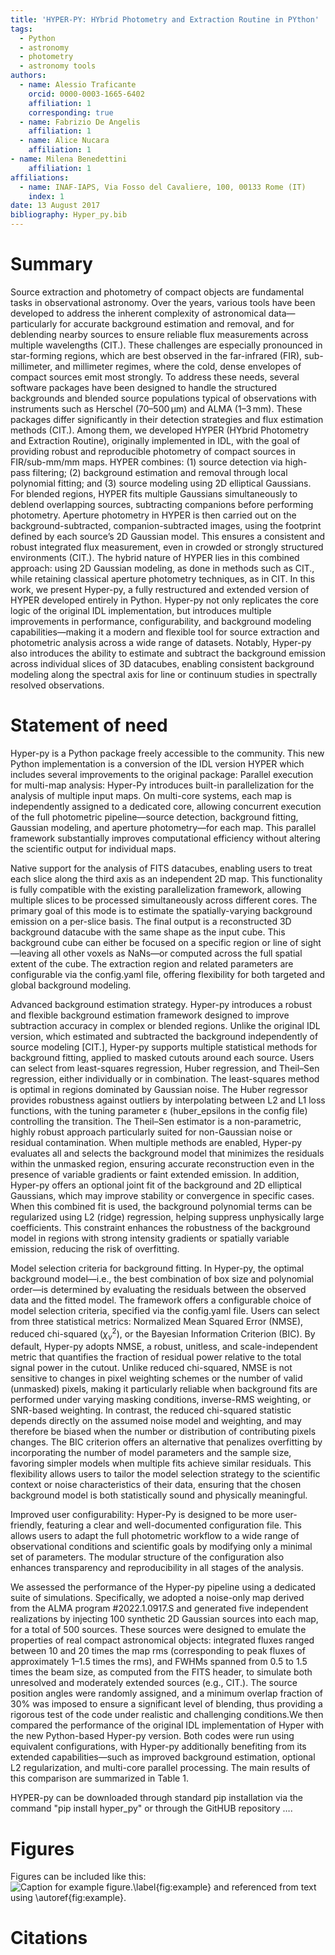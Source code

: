 ```yaml
---
title: 'HYPER-PY: HYbrid Photometry and Extraction Routine in PYthon'
tags:
  - Python
  - astronomy
  - photometry
  - astronomy tools
authors:
  - name: Alessio Traficante
    orcid: 0000-0003-1665-6402
    affiliation: 1 
    corresponding: true
  - name: Fabrizio De Angelis
    affiliation: 1
  - name: Alice Nucara
    affiliation: 1
- name: Milena Benedettini
    affiliation: 1
affiliations:
  - name: INAF-IAPS, Via Fosso del Cavaliere, 100, 00133 Rome (IT)
    index: 1
date: 13 August 2017
bibliography: Hyper_py.bib
---
```


 
 
# Summary
 
Source extraction and photometry of compact objects are fundamental tasks in observational astronomy. Over the years, various tools have been developed to address the inherent complexity of astronomical data—particularly for accurate background estimation and removal, and for deblending nearby sources to ensure reliable flux measurements across multiple wavelengths (CIT.). These challenges are especially pronounced in star-forming regions, which are best observed in the far-infrared (FIR), sub-millimeter, and millimeter regimes, where the cold, dense envelopes of compact sources emit most strongly.
To address these needs, several software packages have been designed to handle the structured backgrounds and blended source populations typical of observations with instruments such as Herschel (70–500 μm) and ALMA (1–3 mm). These packages differ significantly in their detection strategies and flux estimation methods (CIT.). Among them, we developed HYPER (HYbrid Photometry and Extraction Routine), originally implemented in IDL, with the goal of providing robust and reproducible photometry of compact sources in FIR/sub-mm/mm maps. HYPER combines: (1) source detection via high-pass filtering; (2) background estimation and removal through local polynomial fitting; and (3) source modeling using 2D elliptical Gaussians. For blended regions, HYPER fits multiple Gaussians simultaneously to deblend overlapping sources, subtracting companions before performing photometry.
Aperture photometry in HYPER is then carried out on the background-subtracted, companion-subtracted images, using the footprint defined by each source’s 2D Gaussian model. This ensures a consistent and robust integrated flux measurement, even in crowded or strongly structured environments (CIT.).
The hybrid nature of HYPER lies in this combined approach: using 2D Gaussian modeling, as done in methods such as CIT., while retaining classical aperture photometry techniques, as in CIT.
In this work, we present Hyper-py, a fully restructured and extended version of HYPER developed entirely in Python. Hyper-py not only replicates the core logic of the original IDL implementation, but introduces multiple improvements in performance, configurability, and background modeling capabilities—making it a modern and flexible tool for source extraction and photometric analysis across a wide range of datasets. Notably, Hyper-py also introduces the ability to estimate and subtract the background emission across individual slices of 3D datacubes, enabling consistent background modeling along the spectral axis for line or continuum studies in spectrally resolved observations.

 
 
# Statement of need
Hyper-py is a Python package freely accessible to the community. This new Python implementation is a conversion of the IDL version HYPER which includes several
improvements to the original package:
Parallel execution for multi-map analysis: Hyper-Py introduces built-in parallelization for the analysis of multiple input maps. On multi-core systems, each map is independently assigned to a dedicated core, allowing concurrent execution of the full photometric pipeline—source detection, background fitting, Gaussian modeling, and aperture photometry—for each map. This parallel framework substantially improves computational efficiency without altering the scientific output for individual maps.

Native support for the analysis of FITS datacubes, enabling users to treat each slice along the third axis as an independent 2D map. This functionality is fully compatible with the existing parallelization framework, allowing multiple slices to be processed simultaneously across different cores. The primary goal of this mode is to estimate the spatially-varying background emission on a per-slice basis. The final output is a reconstructed 3D background datacube with the same shape as the input cube. This background cube can either be focused on a specific region or line of sight—leaving all other voxels as NaNs—or computed across the full spatial extent of the cube. The extraction region and related parameters are configurable via the config.yaml file, offering flexibility for both targeted and global background modeling.

Advanced background estimation strategy. Hyper-py introduces a robust and flexible background estimation framework designed to improve subtraction accuracy in complex or blended regions. Unlike the original IDL version, which estimated and subtracted the background independently of source modeling [CIT.], Hyper-py supports multiple statistical methods for background fitting, applied to masked cutouts around each source. Users can select from least-squares regression, Huber regression, and Theil–Sen regression, either individually or in combination. The least-squares method is optimal in regions dominated by Gaussian noise. The Huber regressor provides robustness against outliers by interpolating between L2 and L1 loss functions, with the tuning parameter ε (huber_epsilons in the config file) controlling the transition. The Theil–Sen estimator is a non-parametric, highly robust approach particularly suited for non-Gaussian noise or residual contamination. When multiple methods are enabled, Hyper-py evaluates all and selects the background model that minimizes the residuals within the unmasked region, ensuring accurate reconstruction even in the presence of variable gradients or faint extended emission. In addition, Hyper-py offers an optional joint fit of the background and 2D elliptical Gaussians, which may improve stability or convergence in specific cases. When this combined fit is used, the background polynomial terms can be regularized using L2 (ridge) regression, helping suppress unphysically large coefficients. This constraint enhances the robustness of the background model in regions with strong intensity gradients or spatially variable emission, reducing the risk of overfitting.


Model selection criteria for background fitting. In Hyper-py, the optimal background model—i.e., the best combination of box size and polynomial order—is determined by evaluating the residuals between the observed data and the fitted model. The framework offers a configurable choice of model selection criteria, specified via the config.yaml file. Users can select from three statistical metrics: Normalized Mean Squared Error (NMSE), reduced chi-squared ($\chi^2_\nu$), or the Bayesian Information Criterion (BIC). By default, Hyper-py adopts NMSE, a robust, unitless, and scale-independent metric that quantifies the fraction of residual power relative to the total signal power in the cutout. Unlike reduced chi-squared, NMSE is not sensitive to changes in pixel weighting schemes or the number of valid (unmasked) pixels, making it particularly reliable when background fits are performed under varying masking conditions, inverse-RMS weighting, or SNR-based weighting. In contrast, the reduced chi-squared statistic depends directly on the assumed noise model and weighting, and may therefore be biased when the number or distribution of contributing pixels changes. The BIC criterion offers an alternative that penalizes overfitting by incorporating the number of model parameters and the sample size, favoring simpler models when multiple fits achieve similar residuals. This flexibility allows users to tailor the model selection strategy to the scientific context or noise characteristics of their data, ensuring that the chosen background model is both statistically sound and physically meaningful.

Improved user configurability: Hyper-Py is designed to be more user-friendly, featuring a clear and well-documented configuration file. This allows users to adapt the full photometric workflow to a wide range of observational conditions and scientific goals by modifying only a minimal set of parameters. The modular structure of the configuration also enhances transparency and reproducibility in all stages of the analysis.
 
We assessed the performance of the Hyper-py pipeline using a dedicated suite of simulations. Specifically, we adopted a noise-only map derived from the ALMA program #2022.1.0917.S and generated five independent realizations by injecting 100 synthetic 2D Gaussian sources into each map, for a total of 500 sources. These sources were designed to emulate the properties of real compact astronomical objects: integrated fluxes ranged between 10 and 20 times the map rms (corresponding to peak fluxes of approximately 1–1.5 times the rms), and FWHMs spanned from 0.5 to 1.5 times the beam size, as computed from the FITS header, to simulate both unresolved and moderately extended sources (e.g., CIT.). The source position angles were randomly assigned, and a minimum overlap fraction of 30% was imposed to ensure a significant level of blending, thus providing a rigorous test of the code under realistic and challenging conditions.We then compared the performance of the original IDL implementation of Hyper with the new Python-based Hyper-py version. Both codes were run using equivalent configurations, with Hyper-py additionally benefiting from its extended capabilities—such as improved background estimation, optional L2 regularization, and multi-core parallel processing. The main results of this comparison are summarized in Table 1.
 
 
HYPER-py can be downloaded through standard pip installation
via the command "pip install hyper_py" or through the GitHUB repository ….

# Figures

Figures can be included like this:
![Caption for example figure.\label{fig:example}](figure.png)
and referenced from text using \autoref{fig:example}.


# Citations



